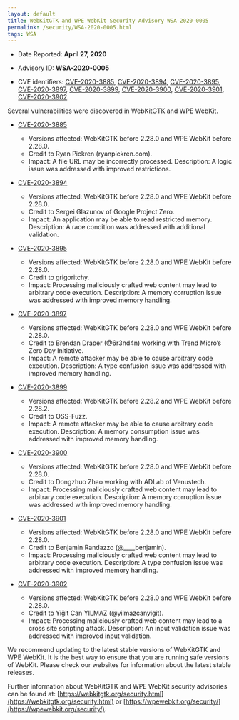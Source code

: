 ```yaml
---
layout: default
title: WebKitGTK and WPE WebKit Security Advisory WSA-2020-0005
permalink: /security/WSA-2020-0005.html
tags: WSA
---
```


* Date Reported: **April 27, 2020**

* Advisory ID: **WSA-2020-0005**

* CVE identifiers: [CVE-2020-3885](#CVE-2020-3885), [CVE-2020-3894](#CVE-2020-3894),
  [CVE-2020-3895](#CVE-2020-3895), [CVE-2020-3897](#CVE-2020-3897),
  [CVE-2020-3899](#CVE-2020-3899), [CVE-2020-3900](#CVE-2020-3900),
  [CVE-2020-3901](#CVE-2020-3901), [CVE-2020-3902](#CVE-2020-3902).


Several vulnerabilities were discovered in WebKitGTK and WPE WebKit.

* <a name="CVE-2020-3885" href="https://cve.mitre.org/cgi-bin/cvename.cgi?name=CVE-2020-3885">CVE-2020-3885</a>
  * Versions affected: WebKitGTK before 2.28.0 and WPE WebKit before
    2.28.0.
  * Credit to Ryan Pickren (ryanpickren.com).
  * Impact: A file URL may be incorrectly processed. Description: A
    logic issue was addressed with improved restrictions.

* <a name="CVE-2020-3894" href="https://cve.mitre.org/cgi-bin/cvename.cgi?name=CVE-2020-3894">CVE-2020-3894</a>
  * Versions affected: WebKitGTK before 2.28.0 and WPE WebKit before
    2.28.0.
  * Credit to Sergei Glazunov of Google Project Zero.
  * Impact: An application may be able to read restricted memory.
    Description: A race condition was addressed with additional
    validation.

* <a name="CVE-2020-3895" href="https://cve.mitre.org/cgi-bin/cvename.cgi?name=CVE-2020-3895">CVE-2020-3895</a>
  * Versions affected: WebKitGTK before 2.28.0 and WPE WebKit before
    2.28.0.
  * Credit to grigoritchy.
  * Impact: Processing maliciously crafted web content may lead to
    arbitrary code execution. Description: A memory corruption issue was
    addressed with improved memory handling.

* <a name="CVE-2020-3897" href="https://cve.mitre.org/cgi-bin/cvename.cgi?name=CVE-2020-3897">CVE-2020-3897</a>
  * Versions affected: WebKitGTK before 2.28.0 and WPE WebKit before
    2.28.0.
  * Credit to Brendan Draper (@6r3nd4n) working with Trend Micro’s Zero
    Day Initiative.
  * Impact: A remote attacker may be able to cause arbitrary code
    execution. Description: A type confusion issue was addressed with
    improved memory handling.

* <a name="CVE-2020-3899" href="https://cve.mitre.org/cgi-bin/cvename.cgi?name=CVE-2020-3899">CVE-2020-3899</a>
  * Versions affected: WebKitGTK before 2.28.2 and WPE WebKit before
    2.28.2.
  * Credit to OSS-Fuzz.
  * Impact: A remote attacker may be able to cause arbitrary code
    execution. Description: A memory consumption issue was addressed
    with improved memory handling.

* <a name="CVE-2020-3900" href="https://cve.mitre.org/cgi-bin/cvename.cgi?name=CVE-2020-3900">CVE-2020-3900</a>
  * Versions affected: WebKitGTK before 2.28.0 and WPE WebKit before
    2.28.0.
  * Credit to Dongzhuo Zhao working with ADLab of Venustech.
  * Impact: Processing maliciously crafted web content may lead to
    arbitrary code execution. Description: A memory corruption issue was
    addressed with improved memory handling.

* <a name="CVE-2020-3901" href="https://cve.mitre.org/cgi-bin/cvename.cgi?name=CVE-2020-3901">CVE-2020-3901</a>
  * Versions affected: WebKitGTK before 2.28.0 and WPE WebKit before
    2.28.0.
  * Credit to Benjamin Randazzo (@____benjamin).
  * Impact: Processing maliciously crafted web content may lead to
    arbitrary code execution. Description: A type confusion issue was
    addressed with improved memory handling.

* <a name="CVE-2020-3902" href="https://cve.mitre.org/cgi-bin/cvename.cgi?name=CVE-2020-3902">CVE-2020-3902</a>
  * Versions affected: WebKitGTK before 2.28.0 and WPE WebKit before
    2.28.0.
  * Credit to Yiğit Can YILMAZ (@yilmazcanyigit).
  * Impact: Processing maliciously crafted web content may lead to a
    cross site scripting attack. Description: An input validation issue
    was addressed with improved input validation.


We recommend updating to the latest stable versions of WebKitGTK and WPE
WebKit. It is the best way to ensure that you are running safe versions
of WebKit. Please check our websites for information about the latest
stable releases.

Further information about WebKitGTK and WPE WebKit security advisories can be found at:
[https://webkitgtk.org/security.html](https://webkitgtk.org/security.html) or [https://wpewebkit.org/security/](https://wpewebkit.org/security/).

